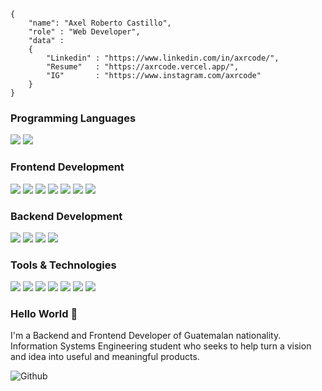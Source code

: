 ```shell
{
    "name": "Axel Roberto Castillo",
    "role" : "Web Developer",
    "data" : 
    { 
        "Linkedin" : "https://www.linkedin.com/in/axrcode/", 
        "Resume"   : "https://axrcode.vercel.app/",
        "IG"       : "https://www.instagram.com/axrcode"
    }
}
```

<h3>Programming Languages</h3>

<p>
  <img src="https://img.shields.io/badge/PHP-4F5278?style=for-the-badge&logo=php&logoColor=white">
  <img src="https://img.shields.io/badge/JavaScript-F7DF1E?style=for-the-badge&logo=javascript&logoColor=black">
</p>

<h3>Frontend Development</h3>

<p>
    <img src="https://img.shields.io/badge/HTML5-E34F26?style=for-the-badge&logo=html5&logoColor=white">
    <img src="https://img.shields.io/badge/CSS3-1572B6?style=for-the-badge&logo=css3&logoColor=white">
    <img src="https://img.shields.io/badge/Bootstrap-563D7C?style=for-the-badge&logo=bootstrap&logoColor=white">
    <img src="https://img.shields.io/badge/Tailwindcss-0099AB?style=for-the-badge&logo=tailwindcss&logoColor=white">
    <img src="https://img.shields.io/badge/React-0584BC?style=for-the-badge&logo=react&logoColor=white">
    <img src="https://img.shields.io/badge/vue.js-3EAF7C?style=for-the-badge&logo=vue.js&logoColor=white">
    <img src="https://img.shields.io/badge/Livewire-CE337F?style=for-the-badge&logo=livewire&logoColor=white">
</p>

<h3>Backend Development</h3>

<p>
    <img src="https://img.shields.io/badge/Laravel-FF2D20?style=for-the-badge&logo=laravel&logoColor=white">
    <img src="https://img.shields.io/badge/Node.js-43853D?style=for-the-badge&logo=node.js&logoColor=white">
    <img src="https://img.shields.io/badge/Express.js-404D59?style=for-the-badge&logo=express&logoColor=white">
    <img src="https://img.shields.io/badge/MySQL-1F2023?style=for-the-badge&logo=mysql&logoColor=white">
</p>

<h3>Tools & Technologies</h3>

<p>
    <img src="https://img.shields.io/badge/Git-F05032?style=for-the-badge&logo=git&logoColor=white">
    <img src="https://img.shields.io/badge/GitHub-1F2023?style=for-the-badge&logo=github&logoColor=white">
    <img src="https://img.shields.io/badge/Linux-FCC624?style=for-the-badge&logo=linux&logoColor=black">
    <img src="https://img.shields.io/badge/Postman-FF6C37?style=for-the-badge&logo=Postman&logoColor=white">
    <img src="https://img.shields.io/badge/Heroku-430098?style=for-the-badge&logo=heroku&logoColor=white">
    <img src="https://img.shields.io/badge/Figma-F24E1E?style=for-the-badge&logo=figma&logoColor=white">
    <img src="https://img.shields.io/badge/Notion-1F2023?style=for-the-badge&logo=notion&logoColor=white">
</p>

### Hello World 👋

I'm a Backend and Frontend Developer of Guatemalan nationality. Information Systems Engineering student who seeks to help turn a vision and idea into useful and meaningful products.

![Github](https://github-readme-stats.vercel.app/api/top-langs/?username=axrcode&layout=compact&show_icons=true&theme=nord&hide_border=true)
